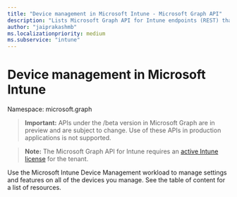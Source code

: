 ```yaml
---
title: "Device management in Microsoft Intune - Microsoft Graph API"
description: "Lists Microsoft Graph API for Intune endpoints (REST) that define manage devices for a tenant organization."
author: "jaiprakashmb"
ms.localizationpriority: medium
ms.subservice: "intune"
---
```


# Device management in Microsoft Intune

Namespace: microsoft.graph

> **Important:** APIs under the /beta version in Microsoft Graph are in preview and are subject to change. Use of these APIs in production applications is not supported.

> **Note:** The Microsoft Graph API for Intune requires an [active Intune license](https://go.microsoft.com/fwlink/?linkid=839381) for the tenant.

Use the Microsoft Intune Device Management workload to manage settings and features on all of the devices you manage. See the table of content for a list of resources.